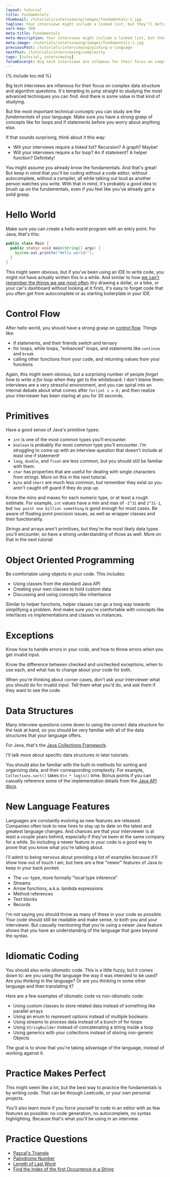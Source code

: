 ```yaml
---
layout: tutorial
title: Fundamentals
thumbnail: /tutorials/interviewing/images/fundamentals-1.jpg
tagline: Your interviews might include a linked list, but they'll definitely include a for loop.
sort-key: 500
meta-title: Fundamentals
meta-description: Your interviews might include a linked list, but they'll definitely include a for loop.
meta-image: /tutorials/interviewing/images/fundamentals-1.jpg
previousPost: /tutorials/interviewing/picking-a-language
nextPost: /tutorials/interviewing/complexity
tags: [tutorial, interviewing]
forumExcerpt: Big tech interviews are infamous for their focus on complex data structure and algorithm questions. It's tempting to jump straight to studying the most advanced techniques you can find. But the most important technical concepts you can study are the fundamentals of your language. Here's an article that talks about the fundamental concepts used in technical interviews.
---
```


{% include toc.md %}

Big tech interviews are infamous for their focus on complex data structure and algorithm questions. It's tempting to jump straight to studying the most advanced techniques you can find. And there is some value in that kind of studying.

But the most important technical concepts you can study are the _fundamentals_ of your language. Make sure you have a strong grasp of concepts like for loops and if statements before you worry about anything else.

If that sounds surprising, think about it this way:

- Will your interviews require a linked list? Recursion? A graph? Maybe!
- Will your interviews require a for loop? An if statement? A helper function? Definitely!

You might assume you already know the fundamentals. And that's great! But keep in mind that you'll be coding without a code editor, without autocomplete, without a compiler, all while talking out loud as another person watches you write. With that in mind, it's probably a good idea to brush up on the fundamentals, even if you feel like you've already got a solid grasp.

# Hello World

Make sure you can create a hello world program with an entry point. For Java, that's this:

```java
public class Main {
  public static void main(String[] args) {
    System.out.println("Hello world!");
  }
}
```

This might seem obvious, but if you've been using an IDE to write code, you might not have actually written this in a while. And similar to how [we can't remember the things we see most often](https://www.psychologytoday.com/us/blog/metacognition-and-the-mind/201503/why-we-cant-remember-the-things-we-most-often-see) (try drawing a dollar, or a bike, or your car's dashboard without looking at it first), it's easy to forget code that you often get from autocomplete or as starting boilerplate in your IDE.

# Control Flow

After hello world, you should have a strong grasp on [control flow](https://en.wikipedia.org/wiki/Control_flow). Things like:

- if statements, and their friends switch and ternary
- for loops, while loops, "enhanced" loops, and statements like `continue` and `break`
- calling other functions from your code, and returning values from your functions

Again, this might seem obvious, but a surprising number of people _forget how to write a for loop_ when they get to the whiteboard. I don't blame them: interviews are a very stressful environment, and you can spiral into an internal debate about what comes after `for(int i = 0;` and then realize your interviewer has been staring at you for 30 seconds.

# Primitives

Have a good sense of Java's primitive types:

- `int` is one of the most common types you'll encounter.
- `boolean` is probably _the_ most common type you'll encounter. I'm struggling to come up with an interview question that doesn't include at least one if statement!
- `long`, `double`, and `float` are less common, but you should still be familiar with them.
- `char` has properties that are useful for dealing with single characters from strings. More on this in the next tutorial.
- `byte` and `short` are much less common, but remember they exist so you aren't caught off guard if they do pop up.

Know the mins and maxes for each numeric type, or at least a rough estimate. For example, `int` values have a min and max of `-2^31` and `2^31-1`, but `two point one billion something` is good enough for most cases. Be aware of floating point precision issues, as well as wrapper classes and their functionality.

Strings and arrays aren't primitives, but they're the most likely data types you'll encounter, so have a strong understanding of those as well. More on that in the next tutorial

# Object Oriented Programming

Be comfortable using objects in your code. This includes:

- Using classes from the standard Java API
- Creating your own classes to hold custom data
- Discussing and using concepts like inheritance

Similar to helper functions, helper classes can go a long way towards simplifying a problem. And make sure you're comfortable with concepts like interfaces vs implementations and classes vs instances.

# Exceptions

Know how to handle errors in your code, and how to throw errors when you get invalid input.

Know the difference between checked and unchecked exceptions, when to use each, and what has to change about your code for both.

When you're thinking about corner cases, don't ask your interviewer what you should do for invalid input. Tell them what you'd do, and ask them if they want to see the code.

# Data Structures

Many interview questions come down to using the correct data structure for the task at hand, so you should be very familiar with all of the data structures that your language offers.

For Java, that's the [Java Collections Framework](https://en.wikipedia.org/wiki/Java_collections_framework).

I'll talk more about specific data structures in later tutorials.

You should also be familiar with the built-in methods for sorting and organizing data, and their corresponding complexity. For example, `Collections.sort()` takes `O(n * log(n))` time. Bonus points if you can casually reference some of the implementation details from the [Java API docs](https://docs.oracle.com/en/java/javase/11/docs/api/java.base/java/util/List.html#sort(java.util.Comparator)).

# New Language Features

Languages are constantly evolving as new features are released. Companies often look to new hires to stay up to date on the latest and greatest language changes. And chances are that your interviewer is at least a couple years behind, especially if they've been at the same company for a while. So including a newer feature in your code is a good way to prove that you know what you're talking about.

I'll admit to being nervous about providing a list of examples because it'll show how out of touch I am, but here are a few "newer" features of Java to keep in your back pocket:

- The `var` type, more formally "local type inference"
- Streams
- Arrow functions, a.k.a. lambda expressions
- Method references
- Text blocks
- Records

I'm not saying you should throw as many of these in your code as possible. Your code should still be readable and make sense, to both you and your interviewer. But casually mentioning that you're using a newer Java feature shows that you have an understanding of the language that goes beyond the syntax.

# Idiomatic Coding

You should also write *idiomatic* code. This is a little fuzzy, but it comes down to: are you using the language the way it was intended to be used? Are you *thinking* in the language? Or are you thinking in some other language and then translating it?

Here are a few examples of idiomatic code vs non-idiomatic code:

- Using custom classes to store related data instead of something like parallel arrays
- Using an enum to represent options instead of multiple booleans
- Using streams to process data instead of a bunch of for loops
- Using `StringBuilder` instead of concatenating a string inside a loop
- Using generics with your collections instead of storing non-generic Objects

The goal is to show that you're taking advantage of the language, instead of working against it.

# Practice Makes Perfect

This might seem like a lot, but the best way to practice the fundamentals is by writing code. That can be through Leetcode, or your own personal projects.

You'll also learn more if you force yourself to code in an editor with as few features as possible: no code generation, no autocomplete, no syntax highlighting. Because that's what you'll be using in an interview.

# Practice Questions

- [Pascal's Triangle](https://leetcode.com/problems/pascals-triangle-ii/)
- [Palindrome Number](https://leetcode.com/problems/palindrome-number/)
- [Length of Last Word](https://leetcode.com/problems/length-of-last-word/)
- [Find the Index of the first Occurrence in a String](https://leetcode.com/problems/find-the-index-of-the-first-occurrence-in-a-string/description/)
